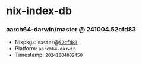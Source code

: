 # nix-index-db
### aarch64-darwin/master @ 241004.52cfd83
- Nixpkgs: `master`@[`52cfd83`](https://github.com/NixOS/nixpkgs/commit/52cfd83eee767c5d02089efe79c4811ffc52a046)
- Platform: `aarch64-darwin`
- Timestamp: `20241004002450`

